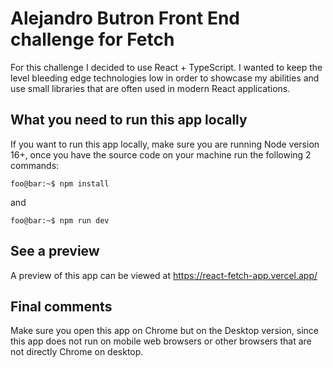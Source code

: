 # Alejandro Butron Front End challenge for Fetch

For this challenge I decided to use React + TypeScript. I wanted to keep the level bleeding edge technologies low in order to showcase my abilities and use small libraries that are often used in modern React applications.

## What you need to run this app locally

If you want to run this app locally, make sure you are running Node version 16+, once you have the source code on your machine run the following 2 commands:

```console
foo@bar:~$ npm install
```

and

```console
foo@bar:~$ npm run dev
```

## See a preview

A preview of this app can be viewed at https://react-fetch-app.vercel.app/

## Final comments

Make sure you open this app on Chrome but on the Desktop version, since this app does not run on mobile web browsers or other browsers that are not directly Chrome on desktop.
